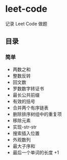 # leet-code

记录 Leet Code 做题

## 目录

### 简单

- 两数之和
- 整数反转
- 回文数
- 罗数数字转证书
- 最长公共前缀
- 有效的括号
- 合并两个有序链表
- 删除排序树组中的重复项
- 移除元素
- 实现-str-str
- 搜索插入位置
- 外观数列
- 最大子序和
- 最后一个单词的长度 +1
